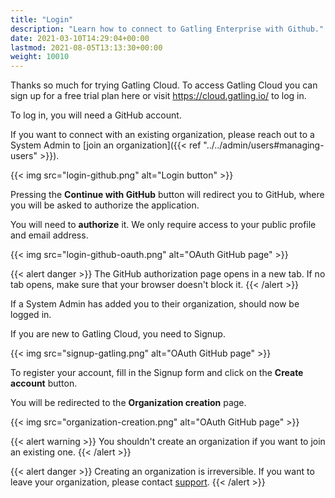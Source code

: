 ```yaml
---
title: "Login"
description: "Learn how to connect to Gatling Enterprise with Github."
date: 2021-03-10T14:29:04+00:00
lastmod: 2021-08-05T13:13:30+00:00
weight: 10010
---
```


Thanks so much for trying Gatling Cloud. To access Gatling Cloud you can sign up for a free trial plan here or visit https://cloud.gatling.io/ to log in.

To log in, you will need a GitHub account.

If you want to connect with an existing organization, please reach out to a System Admin to [join an organization]({{< ref "../../admin/users#managing-users" >}}).

{{< img src="login-github.png" alt="Login button" >}}

Pressing the **Continue with GitHub** button will redirect you to GitHub, where you will be asked to authorize the application.

You will need to **authorize** it. We only require access to your public profile and email address.

{{< img src="login-github-oauth.png" alt="OAuth GitHub page" >}}

{{< alert danger >}}
The GitHub authorization page opens in a new tab. If no tab opens, make sure that your browser doesn't block it.
{{< /alert >}}

If a System Admin has added you to their organization, should now be logged in.

If you are new to Gatling Cloud, you need to Signup.

{{< img src="signup-gatling.png" alt="OAuth GitHub page" >}}

To register your account, fill in the Signup form and click on the **Create account** button. 

You will be redirected to the **Organization creation** page.

{{< img src="organization-creation.png" alt="OAuth GitHub page" >}}

{{< alert warning >}}
You shouldn't create an organization if you want to join an existing one.
{{< /alert >}}

{{< alert danger >}}
Creating an organization is irreversible. If you want to leave your organization, please contact [support](https://gatlingcorp.atlassian.net/servicedesk/customer/portal/8).
{{< /alert >}}

